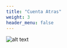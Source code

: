 ```yaml
---
title: "Cuenta Atras"
weight: 3
header_menu: false
---
```




![alt text](../images/cuenta_atras.png "Cuenta atrás")


